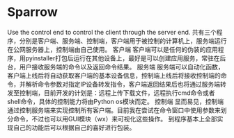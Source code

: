 # Sparrow
Use the control end to control the client through the server end.
共有三个程序，分别是客户端、服务端、控制端，客户端用于被控制的计算机上，服务端运行在公网服务器上，控制端由自己使用。
客户端
  客户端可以是任何的伪装的应用程序，用pyinstaller打包后运行在其他设备上，最好是可以创建应用服务，常驻在后台，用户接收服务端的命令以及返回命令结果。
服务端
  服务端可以自动化函数，客户端上线后将自动获取客户端的基本设备信息，控制端上线后将接收控制端的命令，并解析命令参数对指定IP设备转发指令，客户端返回结果后也将通过服务端转发至控制端，目前开发的计划是：远程上传下载文件，远程执行cmd命令或者shell命令，具体的控制能力将由Python os模块而定。
控制端
  显而易见，控制端通过控制服务端来实现控制所有客户端。目前我在尝试在命令窗口中使用参数来划分命令，不过也可以用GUI模块（wx）来可视化这些操作。
到程序基本上全部实现自己的功能后可以根据自己的喜好进行包装。
